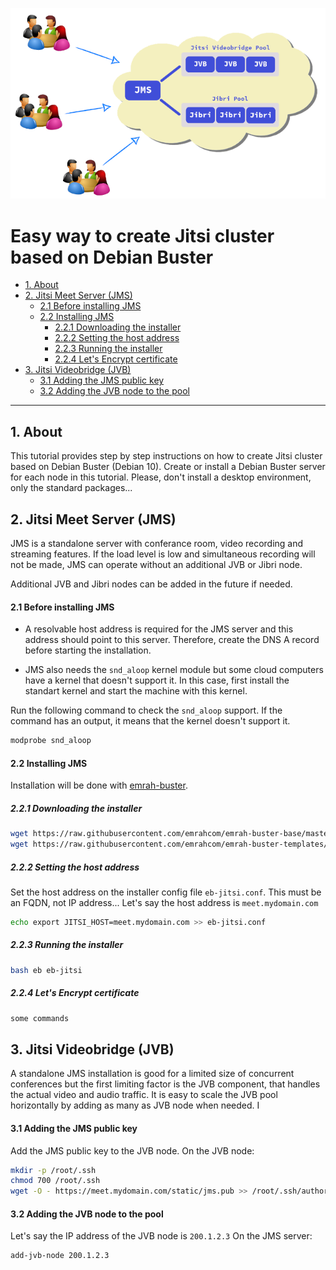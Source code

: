 ![Jitsi Cluster](images/jitsi_cluster.png)

Easy way to create Jitsi cluster based on Debian Buster
=======================================================
- [1. About](#1-about)
- [2. Jitsi Meet Server (JMS)](#2-jitsi-meet-server-jms)
  - [2.1 Before installing JMS](#21-before-installing-jms)
  - [2.2 Installing JMS](#22-installing-jms)
    - [2.2.1 Downloading the installer](#221-downloading-the-installer)
    - [2.2.2 Setting the host address](#222-setting-the-host-address)
    - [2.2.3 Running the installer](#223-running-the-installer)
    - [2.2.4 Let's Encrypt certificate](#224-lets-encrypt-certificate)
- [3. Jitsi Videobridge (JVB)](#3-jitsi-videobridge-jvb)
  - [3.1 Adding the JMS public key](#3.1-adding-the-jms-public-key)
  - [3.2 Adding the JVB node to the pool](#3.2-adding-the-jvb-node-to-the-pool)

---

## 1. About
This tutorial provides step by step instructions on how to create Jitsi cluster
based on Debian Buster (Debian 10). Create or install a Debian Buster server
for each node in this tutorial. Please, don't install a desktop environment,
only the standard packages...

## 2. Jitsi Meet Server (JMS)
JMS is a standalone server with conferance room, video recording and streaming
features. If the load level is low and simultaneous recording will not be made,
JMS can operate without an additional JVB or Jibri node.

Additional JVB and Jibri nodes can be added in the future if needed.

#### 2.1 Before installing JMS
- A resolvable host address is required for the JMS server and this address
  should point to this server. Therefore, create the DNS A record before
  starting the installation.

- JMS also needs the `snd_aloop` kernel module but some cloud computers have a
  kernel that doesn't support it. In this case, first install the standart
  kernel and start the machine with this kernel.

Run the following command to check the `snd_aloop` support. If the command has
an output, it means that the kernel doesn't support it.

```bash
modprobe snd_aloop
```

#### 2.2 Installing JMS
Installation will be done with
[emrah-buster](https://github.com/emrahcom/emrah-buster-templates).

##### 2.2.1 Downloading the installer

```bash
wget https://raw.githubusercontent.com/emrahcom/emrah-buster-base/master/installer/eb
wget https://raw.githubusercontent.com/emrahcom/emrah-buster-templates/master/installer/eb-jitsi.conf
```

##### 2.2.2 Setting the host address
Set the host address on the installer config file `eb-jitsi.conf`. This must be
an FQDN, not IP address... Let's say the host address is `meet.mydomain.com`

```bash
echo export JITSI_HOST=meet.mydomain.com >> eb-jitsi.conf
```

##### 2.2.3 Running the installer

```bash
bash eb eb-jitsi
```

##### 2.2.4 Let's Encrypt certificate

```bash
some commands
```

## 3. Jitsi Videobridge (JVB)
A standalone JMS installation is good for a limited size of concurrent
conferences but the first limiting factor is the JVB component, that handles
the actual video and audio traffic. It is easy to scale the JVB pool
horizontally by adding as many as JVB node when needed. I

#### 3.1 Adding the JMS public key
Add the JMS public key to the JVB node. On the JVB node:

```bash
mkdir -p /root/.ssh
chmod 700 /root/.ssh
wget -O - https://meet.mydomain.com/static/jms.pub >> /root/.ssh/authorized_keys
```

#### 3.2 Adding the JVB node to the pool
Let's say the IP address of the JVB node is `200.1.2.3`
On the JMS server:

```bash
add-jvb-node 200.1.2.3
```
